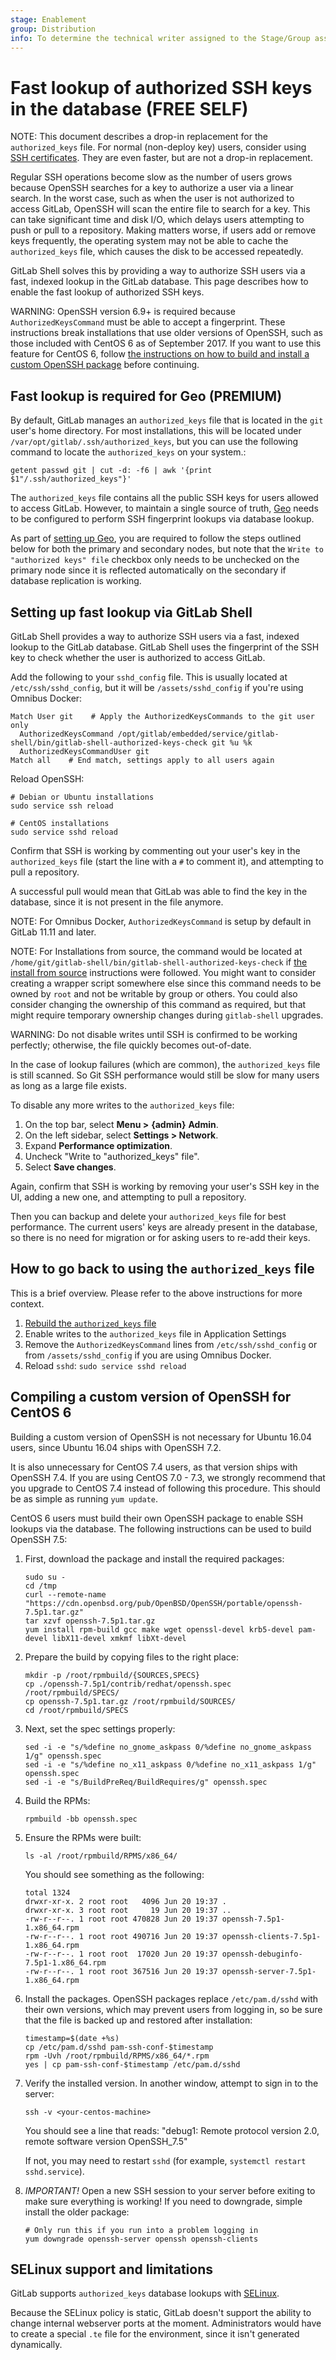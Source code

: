 ```yaml
---
stage: Enablement
group: Distribution
info: To determine the technical writer assigned to the Stage/Group associated with this page, see https://about.gitlab.com/handbook/engineering/ux/technical-writing/#assignments
---
```


# Fast lookup of authorized SSH keys in the database **(FREE SELF)**

NOTE:
This document describes a drop-in replacement for the
`authorized_keys` file. For normal (non-deploy key) users, consider using
[SSH certificates](ssh_certificates.md). They are even faster, but are not a
drop-in replacement.

Regular SSH operations become slow as the number of users grows because OpenSSH
searches for a key to authorize a user via a linear search. In the worst case,
such as when the user is not authorized to access GitLab, OpenSSH will scan the
entire file to search for a key. This can take significant time and disk I/O,
which delays users attempting to push or pull to a repository. Making
matters worse, if users add or remove keys frequently, the operating system may
not be able to cache the `authorized_keys` file, which causes the disk to be
accessed repeatedly.

GitLab Shell solves this by providing a way to authorize SSH users via a fast,
indexed lookup in the GitLab database. This page describes how to enable the fast
lookup of authorized SSH keys.

WARNING:
OpenSSH version 6.9+ is required because
`AuthorizedKeysCommand` must be able to accept a fingerprint. These
instructions break installations that use older versions of OpenSSH, such as
those included with CentOS 6 as of September 2017. If you want to use this
feature for CentOS 6, follow [the instructions on how to build and install a custom OpenSSH package](#compiling-a-custom-version-of-openssh-for-centos-6) before continuing.

## Fast lookup is required for Geo **(PREMIUM)**

By default, GitLab manages an `authorized_keys` file that is located in the
`git` user's home directory. For most installations, this will be located under
`/var/opt/gitlab/.ssh/authorized_keys`, but you can use the following command to locate the `authorized_keys` on your system.:

```shell
getent passwd git | cut -d: -f6 | awk '{print $1"/.ssh/authorized_keys"}'
```

The `authorized_keys` file contains all the public SSH keys for users allowed to access GitLab. However, to maintain a
single source of truth, [Geo](../geo/index.md) needs to be configured to perform SSH fingerprint
lookups via database lookup.

As part of [setting up Geo](../geo/index.md#setup-instructions),
you are required to follow the steps outlined below for both the primary and
secondary nodes, but note that the `Write to "authorized keys" file` checkbox
only needs to be unchecked on the primary node since it is reflected
automatically on the secondary if database replication is working.

## Setting up fast lookup via GitLab Shell

GitLab Shell provides a way to authorize SSH users via a fast, indexed lookup
to the GitLab database. GitLab Shell uses the fingerprint of the SSH key to
check whether the user is authorized to access GitLab.

Add the following to your `sshd_config` file. This is usually located at
`/etc/ssh/sshd_config`, but it will be `/assets/sshd_config` if you're using
Omnibus Docker:

```plaintext
Match User git    # Apply the AuthorizedKeysCommands to the git user only
  AuthorizedKeysCommand /opt/gitlab/embedded/service/gitlab-shell/bin/gitlab-shell-authorized-keys-check git %u %k
  AuthorizedKeysCommandUser git
Match all    # End match, settings apply to all users again
```

Reload OpenSSH:

```shell
# Debian or Ubuntu installations
sudo service ssh reload

# CentOS installations
sudo service sshd reload
```

Confirm that SSH is working by commenting out your user's key in the `authorized_keys`
file (start the line with a `#` to comment it), and attempting to pull a repository.

A successful pull would mean that GitLab was able to find the key in the database,
since it is not present in the file anymore.

NOTE:
For Omnibus Docker, `AuthorizedKeysCommand` is setup by default in
GitLab 11.11 and later.

NOTE:
For Installations from source, the command would be located at
`/home/git/gitlab-shell/bin/gitlab-shell-authorized-keys-check` if [the install from source](../../install/installation.md#install-gitlab-shell) instructions were followed.
You might want to consider creating a wrapper script somewhere else since this command needs to be
owned by `root` and not be writable by group or others. You could also consider changing the ownership of this command
as required, but that might require temporary ownership changes during `gitlab-shell` upgrades.

WARNING:
Do not disable writes until SSH is confirmed to be working
perfectly; otherwise, the file quickly becomes out-of-date.

In the case of lookup failures (which are common), the `authorized_keys`
file is still scanned. So Git SSH performance would still be slow for many
users as long as a large file exists.

To disable any more writes to the `authorized_keys` file:

1. On the top bar, select **Menu >** **{admin}** **Admin**.
1. On the left sidebar, select **Settings > Network**.
1. Expand **Performance optimization**.
1. Uncheck "Write to "authorized_keys" file".
1. Select **Save changes**.

Again, confirm that SSH is working by removing your user's SSH key in the UI,
adding a new one, and attempting to pull a repository.

Then you can backup and delete your `authorized_keys` file for best performance.
The current users' keys are already present in the database, so there is no need for migration
or for asking users to re-add their keys.

## How to go back to using the `authorized_keys` file

This is a brief overview. Please refer to the above instructions for more context.

1. [Rebuild the `authorized_keys` file](../raketasks/maintenance.md#rebuild-authorized_keys-file)
1. Enable writes to the `authorized_keys` file in Application Settings
1. Remove the `AuthorizedKeysCommand` lines from `/etc/ssh/sshd_config` or from `/assets/sshd_config` if you are using Omnibus Docker.
1. Reload `sshd`: `sudo service sshd reload`

## Compiling a custom version of OpenSSH for CentOS 6

Building a custom version of OpenSSH is not necessary for Ubuntu 16.04 users,
since Ubuntu 16.04 ships with OpenSSH 7.2.

It is also unnecessary for CentOS 7.4 users, as that version ships with
OpenSSH 7.4. If you are using CentOS 7.0 - 7.3, we strongly recommend that you
upgrade to CentOS 7.4 instead of following this procedure. This should be as
simple as running `yum update`.

CentOS 6 users must build their own OpenSSH package to enable SSH lookups via
the database. The following instructions can be used to build OpenSSH 7.5:

1. First, download the package and install the required packages:

   ```shell
   sudo su -
   cd /tmp
   curl --remote-name "https://cdn.openbsd.org/pub/OpenBSD/OpenSSH/portable/openssh-7.5p1.tar.gz"
   tar xzvf openssh-7.5p1.tar.gz
   yum install rpm-build gcc make wget openssl-devel krb5-devel pam-devel libX11-devel xmkmf libXt-devel
   ```

1. Prepare the build by copying files to the right place:

   ```shell
   mkdir -p /root/rpmbuild/{SOURCES,SPECS}
   cp ./openssh-7.5p1/contrib/redhat/openssh.spec /root/rpmbuild/SPECS/
   cp openssh-7.5p1.tar.gz /root/rpmbuild/SOURCES/
   cd /root/rpmbuild/SPECS
   ```

1. Next, set the spec settings properly:

   ```shell
   sed -i -e "s/%define no_gnome_askpass 0/%define no_gnome_askpass 1/g" openssh.spec
   sed -i -e "s/%define no_x11_askpass 0/%define no_x11_askpass 1/g" openssh.spec
   sed -i -e "s/BuildPreReq/BuildRequires/g" openssh.spec
   ```

1. Build the RPMs:

   ```shell
   rpmbuild -bb openssh.spec
   ```

1. Ensure the RPMs were built:

   ```shell
   ls -al /root/rpmbuild/RPMS/x86_64/
   ```

   You should see something as the following:

   ```plaintext
   total 1324
   drwxr-xr-x. 2 root root   4096 Jun 20 19:37 .
   drwxr-xr-x. 3 root root     19 Jun 20 19:37 ..
   -rw-r--r--. 1 root root 470828 Jun 20 19:37 openssh-7.5p1-1.x86_64.rpm
   -rw-r--r--. 1 root root 490716 Jun 20 19:37 openssh-clients-7.5p1-1.x86_64.rpm
   -rw-r--r--. 1 root root  17020 Jun 20 19:37 openssh-debuginfo-7.5p1-1.x86_64.rpm
   -rw-r--r--. 1 root root 367516 Jun 20 19:37 openssh-server-7.5p1-1.x86_64.rpm
   ```

1. Install the packages. OpenSSH packages replace `/etc/pam.d/sshd`
   with their own versions, which may prevent users from logging in, so be sure
   that the file is backed up and restored after installation:

   ```shell
   timestamp=$(date +%s)
   cp /etc/pam.d/sshd pam-ssh-conf-$timestamp
   rpm -Uvh /root/rpmbuild/RPMS/x86_64/*.rpm
   yes | cp pam-ssh-conf-$timestamp /etc/pam.d/sshd
   ```

1. Verify the installed version. In another window, attempt to sign in to the
   server:

   ```shell
   ssh -v <your-centos-machine>
   ```

   You should see a line that reads: "debug1: Remote protocol version 2.0, remote software version OpenSSH_7.5"

   If not, you may need to restart `sshd` (for example, `systemctl restart sshd.service`).

1. *IMPORTANT!* Open a new SSH session to your server before exiting to make
   sure everything is working! If you need to downgrade, simple install the
   older package:

   ```shell
   # Only run this if you run into a problem logging in
   yum downgrade openssh-server openssh openssh-clients
   ```

## SELinux support and limitations

GitLab supports `authorized_keys` database lookups with [SELinux](https://en.wikipedia.org/wiki/Security-Enhanced_Linux).

Because the SELinux policy is static, GitLab doesn't support the ability to change
internal webserver ports at the moment. Administrators would have to create a special `.te`
file for the environment, since it isn't generated dynamically.
